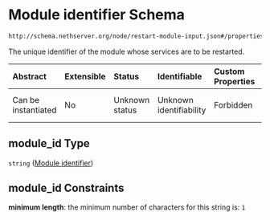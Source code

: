 # Module identifier Schema

```txt
http://schema.nethserver.org/node/restart-module-input.json#/properties/module_id
```

The unique identifier of the module whose services are to be restarted.

| Abstract            | Extensible | Status         | Identifiable            | Custom Properties | Additional Properties | Access Restrictions | Defined In                                                                           |
| :------------------ | :--------- | :------------- | :---------------------- | :---------------- | :-------------------- | :------------------ | :----------------------------------------------------------------------------------- |
| Can be instantiated | No         | Unknown status | Unknown identifiability | Forbidden         | Allowed               | none                | [restart-module-input.json\*](node/restart-module-input.json "open original schema") |

## module\_id Type

`string` ([Module identifier](restart-module-input-properties-module-identifier.md))

## module\_id Constraints

**minimum length**: the minimum number of characters for this string is: `1`
